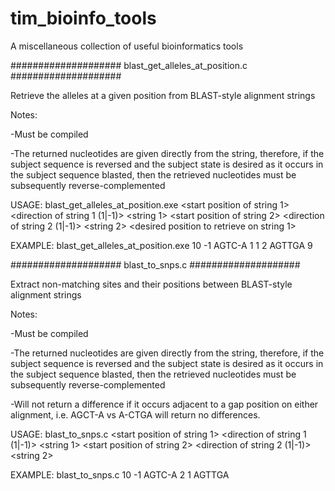 # tim_bioinfo_tools
A miscellaneous collection of useful bioinformatics tools


#################### blast_get_alleles_at_position.c ####################

Retrieve the alleles at a given position from BLAST-style alignment strings

Notes:

-Must be compiled

-The returned nucleotides are given directly from the string, therefore, if the subject sequence is reversed and the subject state is desired as it occurs in the subject sequence blasted, then the retrieved nucleotides must be subsequently reverse-complemented 

USAGE: blast_get_alleles_at_position.exe <start position of string 1> <direction of string 1 (1|-1)> <string 1> <start position of string 2> <direction of string 2 (1|-1)> <string 2> <desired position to retrieve on string 1>

EXAMPLE: blast_get_alleles_at_position.exe 10 -1 AGTC-A 1 1 2 AGTTGA 9

#################### blast_to_snps.c ####################

Extract non-matching sites and their positions between BLAST-style alignment strings

Notes:

-Must be compiled

-The returned nucleotides are given directly from the string, therefore, if the subject sequence is reversed and the subject state is desired as it occurs in the subject sequence blasted, then the retrieved nucleotides must be subsequently reverse-complemented

-Will not return a difference if it occurs adjacent to a gap position on either alignment, i.e. AGCT-A vs A-CTGA will return no differences.

USAGE: blast_to_snps.c <start position of string 1> <direction of string 1 (1|-1)> <string 1> <start position of string 2> <direction of string 2 (1|-1)> <string 2>

EXAMPLE: blast_to_snps.c 10 -1 AGTC-A 2 1 AGTTGA

